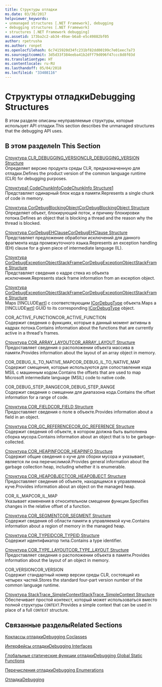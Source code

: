 ```yaml
---
title: Структуры отладки
ms.date: 03/30/2017
helpviewer_keywords:
- unmanaged structures [.NET Framework], debugging
- debugging structures [.NET Framework]
- structures [.NET Framework debugging]
ms.assetid: 173ba2c2-ab34-49ae-b6a8-e5c49882bf05
author: rpetrusha
ms.author: ronpet
ms.openlocfilehash: 6c7415920d34fc231bf82dd00199c7e01eec7a73
ms.sourcegitcommit: 3d5d33f384eeba41b2dff79d096f47ccc8d8f03d
ms.translationtype: HT
ms.contentlocale: ru-RU
ms.lasthandoff: 05/04/2018
ms.locfileid: "33408116"
---
```

# <a name="debugging-structures"></a><span data-ttu-id="da2ef-102">Структуры отладки</span><span class="sxs-lookup"><span data-stu-id="da2ef-102">Debugging Structures</span></span>
<span data-ttu-id="da2ef-103">В этом разделе описаны неуправляемые структуры, которые использует API отладки.</span><span class="sxs-lookup"><span data-stu-id="da2ef-103">This section describes the unmanaged structures that the debugging API uses.</span></span>  
  
## <a name="in-this-section"></a><span data-ttu-id="da2ef-104">В этом разделе</span><span class="sxs-lookup"><span data-stu-id="da2ef-104">In This Section</span></span>  
 [<span data-ttu-id="da2ef-105">Структура CLR_DEBUGGING_VERSION</span><span class="sxs-lookup"><span data-stu-id="da2ef-105">CLR_DEBUGGING_VERSION Structure</span></span>](../../../../docs/framework/unmanaged-api/debugging/clr-debugging-version-structure.md)  
 <span data-ttu-id="da2ef-106">Определяет версию продукта среды CLR, предназначенную для отладки.</span><span class="sxs-lookup"><span data-stu-id="da2ef-106">Defines the product version of the common language runtime (CLR) for debugging purposes.</span></span>  
  
 [<span data-ttu-id="da2ef-107">Структура1 CodeChunkInfo</span><span class="sxs-lookup"><span data-stu-id="da2ef-107">CodeChunkInfo Structure1</span></span>](../../../../docs/framework/unmanaged-api/debugging/codechunkinfo-structure.md)  
 <span data-ttu-id="da2ef-108">Представляет одинарный блок кода в памяти.</span><span class="sxs-lookup"><span data-stu-id="da2ef-108">Represents a single chunk of code in memory.</span></span>  
  
 [<span data-ttu-id="da2ef-109">Структура CorDebugBlockingObject</span><span class="sxs-lookup"><span data-stu-id="da2ef-109">CorDebugBlockingObject Structure</span></span>](../../../../docs/framework/unmanaged-api/debugging/cordebugblockingobject-structure.md)  
 <span data-ttu-id="da2ef-110">Определяет объект, блокирующий поток, и причину блокировки потока.</span><span class="sxs-lookup"><span data-stu-id="da2ef-110">Defines an object that is blocking a thread and the reason why the thread is blocked.</span></span>  
  
 [<span data-ttu-id="da2ef-111">Структура CorDebugEHClause</span><span class="sxs-lookup"><span data-stu-id="da2ef-111">CorDebugEHClause Structure</span></span>](../../../../docs/framework/unmanaged-api/debugging/cordebugehclause-structure.md)  
 <span data-ttu-id="da2ef-112">Представляет предложение обработки исключений для данного фрагмента кода промежуточного языка.</span><span class="sxs-lookup"><span data-stu-id="da2ef-112">Represents an exception handling (EH) clause for a given piece of intermediate language (IL).</span></span>  
  
 [<span data-ttu-id="da2ef-113">Структура CorDebugExceptionObjectStackFrame</span><span class="sxs-lookup"><span data-stu-id="da2ef-113">CorDebugExceptionObjectStackFrame Structure</span></span>](../../../../docs/framework/unmanaged-api/debugging/cordebugexceptionobjectstackframe-structure.md)  
 <span data-ttu-id="da2ef-114">Представляет сведения о кадре стека из объекта исключения.</span><span class="sxs-lookup"><span data-stu-id="da2ef-114">Represents stack frame information from an exception object.</span></span>  
  
 [<span data-ttu-id="da2ef-115">Структура CorDebugExceptionObjectStackFrame</span><span class="sxs-lookup"><span data-stu-id="da2ef-115">CorDebugExceptionObjectStackFrame Structure</span></span>](../../../../docs/framework/unmanaged-api/debugging/cordebugexceptionobjectstackframe-structure.md)  
 <span data-ttu-id="da2ef-116">Maps [!INCLUDE[wrt](../../../../includes/wrt-md.md)] с соответствующим [ICorDebugType](../../../../docs/framework/unmanaged-api/debugging/icordebugtype-interface.md) объекта.</span><span class="sxs-lookup"><span data-stu-id="da2ef-116">Maps a [!INCLUDE[wrt](../../../../includes/wrt-md.md)] GUID to its corresponding [ICorDebugType](../../../../docs/framework/unmanaged-api/debugging/icordebugtype-interface.md) object.</span></span>  
  
 <span data-ttu-id="da2ef-117">COR_ACTIVE_FUNCTION</span><span class="sxs-lookup"><span data-stu-id="da2ef-117">COR_ACTIVE_FUNCTION</span></span>  
 <span data-ttu-id="da2ef-118">Содержит сведения о функциях, которые в данный момент активны в кадрах потока.</span><span class="sxs-lookup"><span data-stu-id="da2ef-118">Contains information about the functions that are currently active in a thread's frames.</span></span>  
  
 [<span data-ttu-id="da2ef-119">Структура COR_ARRAY_LAYOUT</span><span class="sxs-lookup"><span data-stu-id="da2ef-119">COR_ARRAY_LAYOUT Structure</span></span>](../../../../docs/framework/unmanaged-api/debugging/cor-array-layout-structure.md)  
 <span data-ttu-id="da2ef-120">Предоставляет сведения о расположении объекта массива в памяти.</span><span class="sxs-lookup"><span data-stu-id="da2ef-120">Provides information about the layout of an array object in memory.</span></span>  
  
 <span data-ttu-id="da2ef-121">COR_DEBUG_IL_TO_NATIVE_MAP</span><span class="sxs-lookup"><span data-stu-id="da2ef-121">COR_DEBUG_IL_TO_NATIVE_MAP</span></span>  
 <span data-ttu-id="da2ef-122">Содержит смещения, которые используются для сопоставления кода MSIL с машинным кодом.</span><span class="sxs-lookup"><span data-stu-id="da2ef-122">Contains the offsets that are used to map Microsoft intermediate language (MSIL) code to native code.</span></span>  
  
 <span data-ttu-id="da2ef-123">COR_DEBUG_STEP_RANGE</span><span class="sxs-lookup"><span data-stu-id="da2ef-123">COR_DEBUG_STEP_RANGE</span></span>  
 <span data-ttu-id="da2ef-124">Содержит сведения о смещении для диапазона кода.</span><span class="sxs-lookup"><span data-stu-id="da2ef-124">Contains the offset information for a range of code.</span></span>  
  
 [<span data-ttu-id="da2ef-125">Структура COR_FIELD</span><span class="sxs-lookup"><span data-stu-id="da2ef-125">COR_FIELD Structure</span></span>](../../../../docs/framework/unmanaged-api/debugging/cor-field-structure.md)  
 <span data-ttu-id="da2ef-126">Предоставляет сведения о поле в объекте.</span><span class="sxs-lookup"><span data-stu-id="da2ef-126">Provides information about a field in an object.</span></span>  
  
 [<span data-ttu-id="da2ef-127">Структура COR_GC_REFERENCE</span><span class="sxs-lookup"><span data-stu-id="da2ef-127">COR_GC_REFERENCE Structure</span></span>](../../../../docs/framework/unmanaged-api/debugging/cor-gc-reference-structure.md)  
 <span data-ttu-id="da2ef-128">Содержит сведения об объекте, в котором должна быть выполнена сборка мусора.</span><span class="sxs-lookup"><span data-stu-id="da2ef-128">Contains information about an object that is to be garbage-collected.</span></span>  
  
 [<span data-ttu-id="da2ef-129">Структура COR_HEAPINFO</span><span class="sxs-lookup"><span data-stu-id="da2ef-129">COR_HEAPINFO Structure</span></span>](../../../../docs/framework/unmanaged-api/debugging/cor-heapinfo-structure.md)  
 <span data-ttu-id="da2ef-130">Содержит общие сведения о куче для сборки мусора и указывает, является ли она перечислимой.</span><span class="sxs-lookup"><span data-stu-id="da2ef-130">Provides general information about the garbage collection heap, including whether it is enumerable.</span></span>  
  
 [<span data-ttu-id="da2ef-131">Структура COR_HEAPOBJECT</span><span class="sxs-lookup"><span data-stu-id="da2ef-131">COR_HEAPOBJECT Structure</span></span>](../../../../docs/framework/unmanaged-api/debugging/cor-heapobject-structure.md)  
 <span data-ttu-id="da2ef-132">Предоставляет сведения об объекте, находящемся в управляемой куче.</span><span class="sxs-lookup"><span data-stu-id="da2ef-132">Provides information about an object on the managed heap.</span></span>  
  
 <span data-ttu-id="da2ef-133">COR_IL_MAP</span><span class="sxs-lookup"><span data-stu-id="da2ef-133">COR_IL_MAP</span></span>  
 <span data-ttu-id="da2ef-134">Указывает изменения в относительном смещении функции.</span><span class="sxs-lookup"><span data-stu-id="da2ef-134">Specifies changes in the relative offset of a function.</span></span>  
  
 [<span data-ttu-id="da2ef-135">Структура COR_SEGMENT</span><span class="sxs-lookup"><span data-stu-id="da2ef-135">COR_SEGMENT Structure</span></span>](../../../../docs/framework/unmanaged-api/debugging/cor-segment-structure.md)  
 <span data-ttu-id="da2ef-136">Содержит сведения об области памяти в управляемой куче.</span><span class="sxs-lookup"><span data-stu-id="da2ef-136">Contains information about a region of memory in the managed heap.</span></span>  
  
 [<span data-ttu-id="da2ef-137">Структура COR_TYPEID</span><span class="sxs-lookup"><span data-stu-id="da2ef-137">COR_TYPEID Structure</span></span>](../../../../docs/framework/unmanaged-api/debugging/cor-typeid-structure.md)  
 <span data-ttu-id="da2ef-138">Содержит идентификатор типа.</span><span class="sxs-lookup"><span data-stu-id="da2ef-138">Contains a type identifier.</span></span>  
  
 [<span data-ttu-id="da2ef-139">Структура COR_TYPE_LAYOUT</span><span class="sxs-lookup"><span data-stu-id="da2ef-139">COR_TYPE_LAYOUT Structure</span></span>](../../../../docs/framework/unmanaged-api/debugging/cor-type-layout-structure.md)  
 <span data-ttu-id="da2ef-140">Предоставляет сведения о расположении объекта в памяти.</span><span class="sxs-lookup"><span data-stu-id="da2ef-140">Provides information about the layout of an object in memory.</span></span>  
  
 <span data-ttu-id="da2ef-141">COR_VERSION</span><span class="sxs-lookup"><span data-stu-id="da2ef-141">COR_VERSION</span></span>  
 <span data-ttu-id="da2ef-142">Содержит стандартный номер версии среды CLR, состоящий из четырех частей.</span><span class="sxs-lookup"><span data-stu-id="da2ef-142">Stores the standard four-part version number of the common language runtime.</span></span>  
  
 [<span data-ttu-id="da2ef-143">Структура StackTrace_SimpleContext</span><span class="sxs-lookup"><span data-stu-id="da2ef-143">StackTrace_SimpleContext Structure</span></span>](../../../../docs/framework/unmanaged-api/debugging/stacktrace-simplecontext-structure.md)  
 <span data-ttu-id="da2ef-144">Обеспечивает простой контекст, который может использоваться вместо полной структуры `CONTEXT`.</span><span class="sxs-lookup"><span data-stu-id="da2ef-144">Provides a simple context that can be used in place of a full `CONTEXT` structure.</span></span>  
  
## <a name="related-sections"></a><span data-ttu-id="da2ef-145">Связанные разделы</span><span class="sxs-lookup"><span data-stu-id="da2ef-145">Related Sections</span></span>  
 [<span data-ttu-id="da2ef-146">Коклассы отладки</span><span class="sxs-lookup"><span data-stu-id="da2ef-146">Debugging Coclasses</span></span>](../../../../docs/framework/unmanaged-api/debugging/debugging-coclasses.md)  
  
 [<span data-ttu-id="da2ef-147">Интерфейсы отладки</span><span class="sxs-lookup"><span data-stu-id="da2ef-147">Debugging Interfaces</span></span>](../../../../docs/framework/unmanaged-api/debugging/debugging-interfaces.md)  
  
 [<span data-ttu-id="da2ef-148">Глобальные статические функции отладки</span><span class="sxs-lookup"><span data-stu-id="da2ef-148">Debugging Global Static Functions</span></span>](../../../../docs/framework/unmanaged-api/debugging/debugging-global-static-functions.md)  
  
 [<span data-ttu-id="da2ef-149">Перечисления отладки</span><span class="sxs-lookup"><span data-stu-id="da2ef-149">Debugging Enumerations</span></span>](../../../../docs/framework/unmanaged-api/debugging/debugging-enumerations.md)  
  
 [<span data-ttu-id="da2ef-150">Отладка</span><span class="sxs-lookup"><span data-stu-id="da2ef-150">Debugging</span></span>](../../../../docs/framework/unmanaged-api/debugging/index.md)
